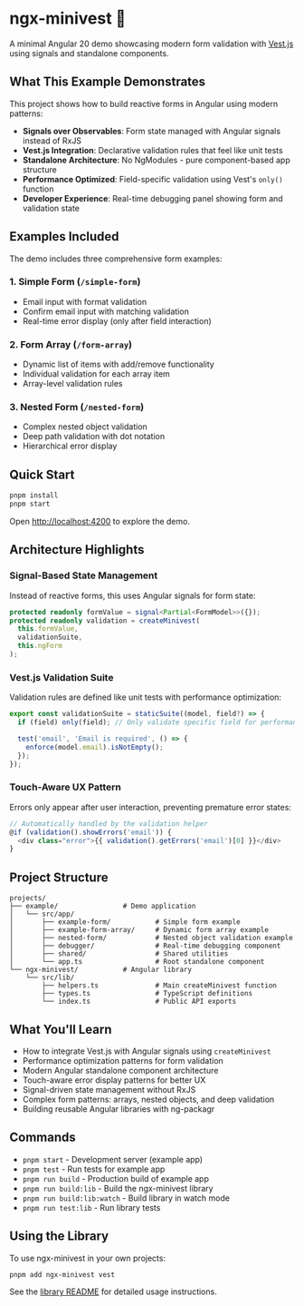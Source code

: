 # ngx-minivest 🦺

A minimal Angular 20 demo showcasing modern form validation with [Vest.js](https://vestjs.dev) using signals and standalone components.

## What This Example Demonstrates

This project shows how to build reactive forms in Angular using modern patterns:

- **Signals over Observables**: Form state managed with Angular signals instead of RxJS
- **Vest.js Integration**: Declarative validation rules that feel like unit tests
- **Standalone Architecture**: No NgModules - pure component-based app structure
- **Performance Optimized**: Field-specific validation using Vest's `only()` function
- **Developer Experience**: Real-time debugging panel showing form and validation state

## Examples Included

The demo includes three comprehensive form examples:

### 1. Simple Form (`/simple-form`)

- Email input with format validation
- Confirm email input with matching validation
- Real-time error display (only after field interaction)

### 2. Form Array (`/form-array`)

- Dynamic list of items with add/remove functionality
- Individual validation for each array item
- Array-level validation rules

### 3. Nested Form (`/nested-form`)

- Complex nested object validation
- Deep path validation with dot notation
- Hierarchical error display

## Quick Start

```bash
pnpm install
pnpm start
```

Open [http://localhost:4200](http://localhost:4200) to explore the demo.

## Architecture Highlights

### Signal-Based State Management

Instead of reactive forms, this uses Angular signals for form state:

```typescript
protected readonly formValue = signal<Partial<FormModel>>({});
protected readonly validation = createMinivest(
  this.formValue,
  validationSuite,
  this.ngForm
);
```

### Vest.js Validation Suite

Validation rules are defined like unit tests with performance optimization:

```typescript
export const validationSuite = staticSuite((model, field?) => {
  if (field) only(field); // Only validate specific field for performance

  test('email', 'Email is required', () => {
    enforce(model.email).isNotEmpty();
  });
});
```

### Touch-Aware UX Pattern

Errors only appear after user interaction, preventing premature error states:

```typescript
// Automatically handled by the validation helper
@if (validation().showErrors('email')) {
  <div class="error">{{ validation().getErrors('email')[0] }}</div>
}
```

## Project Structure

```
projects/
├── example/                # Demo application
│   └── src/app/
│       ├── example-form/           # Simple form example
│       ├── example-form-array/     # Dynamic form array example
│       ├── nested-form/            # Nested object validation example
│       ├── debugger/               # Real-time debugging component
│       ├── shared/                 # Shared utilities
│       └── app.ts                  # Root standalone component
└── ngx-minivest/           # Angular library
    └── src/lib/
        ├── helpers.ts              # Main createMinivest function
        ├── types.ts                # TypeScript definitions
        └── index.ts                # Public API exports
```

## What You'll Learn

- How to integrate Vest.js with Angular signals using `createMinivest`
- Performance optimization patterns for form validation
- Modern Angular standalone component architecture
- Touch-aware error display patterns for better UX
- Signal-driven state management without RxJS
- Complex form patterns: arrays, nested objects, and deep validation
- Building reusable Angular libraries with ng-packagr

## Commands

- `pnpm start` - Development server (example app)
- `pnpm test` - Run tests for example app
- `pnpm run build` - Production build of example app
- `pnpm run build:lib` - Build the ngx-minivest library
- `pnpm run build:lib:watch` - Build library in watch mode
- `pnpm run test:lib` - Run library tests

## Using the Library

To use ngx-minivest in your own projects:

```bash
pnpm add ngx-minivest vest
```

See the [library README](./projects/ngx-minivest/README.md) for detailed usage instructions.
